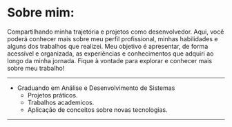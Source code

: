 <h1>Sobre mim:</h1>
<p>
  Compartilhando minha trajetória e projetos como desenvolvedor.
  Aqui, você poderá conhecer mais sobre meu perfil profissional, minhas habilidades e alguns dos trabalhos que realizei.
  Meu objetivo é apresentar, de forma acessível e organizada, as experiências e conhecimentos que adquiri ao longo da minha jornada.
  Fique à vontade para explorar e conhecer mais sobre meu trabalho!
</p>

<hr>

<ul>
  <li>Graduando em Análise e Desenvolvimento de Sistemas</h1>
  <ul>
    <li>Projetos práticos.</li>
    <li>Trabalhos academicos.</li>
    <li>Aplicação de conceitos sobre novas tecnologias.</li>
  </ul>
</ul>

<hr>

